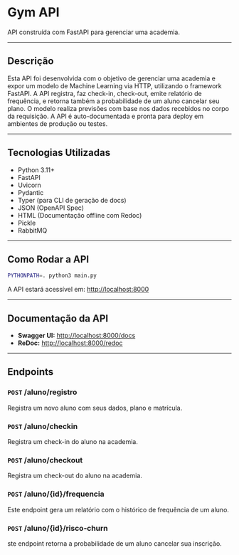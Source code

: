 
# Gym API

API construída com FastAPI para gerenciar uma academia.

---

## Descrição

Esta API foi desenvolvida com o objetivo de gerenciar uma academia e expor um modelo de Machine Learning via HTTP, utilizando o framework FastAPI. A API registra, faz check-in, check-out, emite relatório de frequência, e retorna também a probabilidade de um aluno cancelar seu plano. O modelo realiza previsões com base nos dados recebidos no corpo da requisição. A API é auto-documentada e pronta para deploy em ambientes de produção ou testes.

---

## Tecnologias Utilizadas

- Python 3.11+
- FastAPI
- Uvicorn
- Pydantic
- Typer (para CLI de geração de docs)
- JSON (OpenAPI Spec)
- HTML (Documentação offline com Redoc)
- Pickle
- RabbitMQ

---

## Como Rodar a API

```bash
PYTHONPATH=. python3 main.py
```

A API estará acessível em: [http://localhost:8000](http://localhost:8000)

---

## Documentação da API

- **Swagger UI:** [http://localhost:8000/docs](http://localhost:8000/docs)
- **ReDoc:** [http://localhost:8000/redoc](http://localhost:8000/redoc)

---

## Endpoints
### `POST` /aluno/registro

Registra um novo aluno com seus dados, plano e matrícula.

### `POST` /aluno/checkin

Registra um check-in do aluno na academia.

### `POST` /aluno/checkout

Registra um check-out do aluno na academia.

### `POST` /aluno/{id}/frequencia

Este endpoint gera um relatório com o histórico de frequência de um aluno.

### `POST` /aluno/{id}/risco-churn

ste endpoint retorna a probabilidade de um aluno cancelar sua inscrição.
